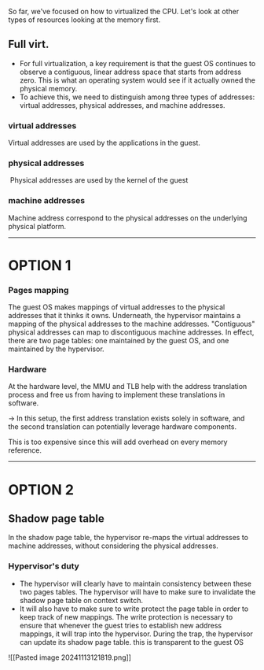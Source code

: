 
So far, we've focused on how to virtualized the CPU. Let's look at other types of resources looking at the memory first. 



## Full virt. 
- For full virtualization, a key requirement is that the guest OS continues to observe a contiguous, linear address space that starts from address zero. This is what an operating system would see if it actually owned the physical memory.
- To achieve this, we need to distinguish among three types of addresses: virtual addresses, physical addresses, and machine addresses.
### virtual addresses 

Virtual addresses are used by the applications in the guest.

### physical addresses

 Physical addresses are used by the kernel of the guest

### machine addresses
Machine address correspond to the physical addresses on the underlying physical platform.
______________
# OPTION 1
### Pages mapping 
The guest OS makes mappings of virtual addresses to the physical addresses that it thinks it owns. Underneath, the hypervisor maintains a mapping of the physical addresses to the machine addresses. "Contiguous" physical addresses can map to discontiguous machine addresses. In effect, there are two page tables: one maintained by the guest OS, and one maintained by the hypervisor.

### Hardware 

At the hardware level, the MMU and TLB help with the address translation process and free us from having to implement these translations in software.

-> In this setup, the first address translation exists solely in software, and the second translation can potentially leverage hardware components.

This is too expensive since this will add overhead on every memory reference.
________
# OPTION 2 
## Shadow page table 


In the shadow page table, the hypervisor re-maps the virtual addresses to machine addresses, without considering the physical addresses.

### Hypervisor's duty 
- The hypervisor will clearly have to maintain consistency between these two pages tables. The hypervisor will have to make sure to invalidate the shadow page table on context switch.
- It will also have to make sure to write protect the page table in order to keep track of new mappings. The write protection is necessary to ensure that whenever the guest tries to establish new address mappings, it will trap into the hypervisor. During the trap, the hypervisor can update its shadow page table. this is transparent to the guest OS


![[Pasted image 20241113121819.png]]